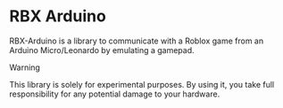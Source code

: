 # RBX Arduino
RBX-Arduino is a library to communicate with a Roblox game from an Arduino Micro/Leonardo by emulating a gamepad.

> [!WARNING]
> This library is solely for experimental purposes. By using it, you take full responsibility for any potential damage to your hardware.

